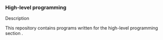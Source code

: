 <h3>High-level programming</h3>

Description

This repository contains programs written for the high-level programming section .
